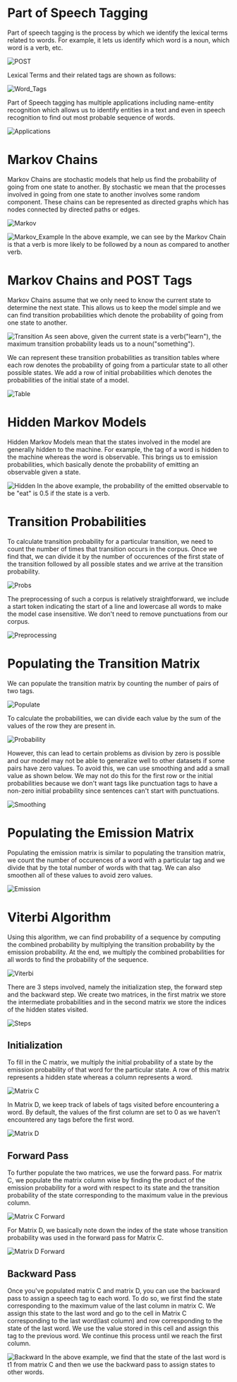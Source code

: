 # Part of Speech Tagging

<p>Part of speech tagging is the process by which we identify the lexical terms related to words. For example, it lets us identify which word is a noun, which word is a verb, etc.</p>

![POST](images/image1.png)

<p>Lexical Terms and their related tags are shown as follows:</p>

![Word_Tags](images/image2.png)

<p>Part of Speech tagging has multiple applications including name-entity recognition which allows us to identify entities in a text and even in speech recognition to find out most probable sequence of words.</p>

![Applications](images/image3.png)

# Markov Chains

<p>Markov Chains are stochastic models that help us find the probability of going from one state to another. By stochastic we mean that the processes involved in going from one state to another involves some random component. These chains can be represented as directed graphs which has nodes connected by directed paths or edges.</p>

![Markov](images/image5.png)

![Markov_Example](images/image4.png)
<span>In the above example, we can see by the Markov Chain is that a verb is more likely to be followed by a noun as compared to another verb.</span>

# Markov Chains and POST Tags

<p>Markov Chains assume that we only need to know the current state to determine the next state. This allows us to keep the model simple and we can find transition probabilities which denote the probability of going from one state to another.</p>

![Transition](images/image6.png)
<span>As seen above, given the current state is a verb("learn"), the maximum transition probability leads us to a noun("something").

<p>We can represent these transition probabilities as transition tables where each row denotes the probability of going from a particular state to all other possible states. We add a row of initial probabilities which denotes the probabilities of the initial state of a model.</p>

![Table](images/image7.png)

# Hidden Markov Models

<p>Hidden Markov Models mean that the states involved in the model are generally hidden to the machine. For example, the tag of a word is hidden to the machine whereas the word is observable. This brings us to emission probabilities, which basically denote the probability of emitting an observable given a state.</p>

![Hidden](images/image8.png)
<span>In the above example, the probability of the emitted observable to be "eat" is 0.5 if the state is a verb.</span>

# Transition Probabilities

<p>To calculate transition probability for a particular transition, we need to count the number of times that transition occurs in the corpus. Once we find that, we can divide it by the number of occurences of the first state of the transition followed by all possible states and we arrive at the transition probability.</p>

![Probs](images/image9.png)

<p>The preprocessing of such a corpus is relatively straightforward, we include a start token indicating the start of a line and lowercase all words to make the model case insensitive. We don't need to remove punctuations from our corpus.</p>

![Preprocessing](images/image10.png)

# Populating the Transition Matrix

<p>We can populate the transition matrix by counting the number of pairs of two tags.</p>

![Populate](images/image11.png)

<p>To calculate the probabilities, we can divide each value by the sum of the values of the row they are present in.</p>

![Probability](images/image12.png)

<p>However, this can lead to certain problems as division by zero is possible and our model may not be able to generalize well to other datasets if some pairs have zero values. To avoid this, we can use smoothing and add a small value as shown below. We may not do this for the first row or the initial probabilities because we don't want tags like punctuation tags to have a non-zero initial probability since sentences can't start with punctuations.</p>

![Smoothing](images/image13.png)

# Populating the Emission Matrix

<p>Populating the emission matrix is similar to populating the transition matrix, we count the number of occurences of a word with a particular tag and we divide that by the total number of words with that tag. We can also smoothen all of these values to avoid zero values.</p>

![Emission](images/image14.png)

# Viterbi Algorithm

<p>Using this algorithm, we can find probability of a sequence by computing the combined probability by multiplying the transition probability by the emission probability. At the end, we multiply the combined probabilities for all words to find the probability of the sequence.</p>

![Viterbi](images/image15.png)

<p>There are 3 steps involved, namely the initialization step, the forward step and the backward step. We create two matrices, in the first matrix we store the intermediate probabilities and in the second matrix we store the indices of the hidden states visited.</p>

![Steps](images/image16.png)

## Initialization

<p>To fill in the C matrix, we multiply the initial probability of a state by the emission probability of that word for the particular state. A row of this matrix represents a hidden state whereas a column represents a word.</p>

![Matrix C](images/image17.png)

<p>In Matrix D, we keep track of labels of tags visited before encountering a word. By default, the values of the first column are set to 0 as we haven't encountered any tags before the first word.</p>

![Matrix D](images/image18.png)

## Forward Pass

<p>To further populate the two matrices, we use the forward pass. For matrix C, we populate the matrix column wise by finding the product of the emission probability for a word with respect to its state and the transition probability of the state corresponding to the maximum value in the previous column.</p>

![Matrix C Forward](images/image19.png)

<p>For Matrix D, we basically note down the index of the state whose transition probability was used in the forward pass for Matrix C.</p>

![Matrix D Forward](images/image20.png)

## Backward Pass

<p>Once you've populated matrix C and matrix D, you can use the backward pass to assign a speech tag to each word. To do so, we first find the state corresponding to the maximum value of the last column in matrix C. We assign this state to the last word and go to the cell in Matrix C corresponding to the last word(last column) and row corresponding to the state of the last word. We use the value stored in this cell and assign this tag to the previous word. We continue this process until we reach the first column.</p>

![Backward](images/image21.png)
<span>In the above example, we find that the state of the last word is t1 from matrix C and then we use the backward pass to assign states to other words.</span>